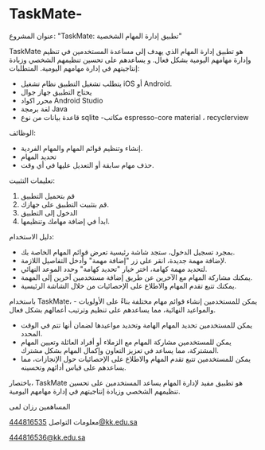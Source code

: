 # TaskMate-
عنوان المشروع: "TaskMate: تطبيق إدارة المهام الشخصية"

TaskMate هو تطبيق إدارة المهام الذي يهدف إلى مساعدة المستخدمين في تنظيم وإدارة مهامهم اليومية بشكل فعال. 
و يساعدهم  على تحسين تنظيمهم الشخصي وزيادة إنتاجيتهم في إدارة مهامهم اليومية.
المتطلبات:
- يتطلب تشغيل التطبيق نظام تشغيل iOS أو Android.
- يحتاج التطبيق جهاز جوال
- محرر  اكواد Android Studio 
- لغة برمجة Java 
- قاعدة بيانات من نوع sqlite
-مكاتب espresso-core material ، recyclerview

الوظائف:
- إنشاء وتنظيم قوائم المهام والمهام الفردية.
- تحديد المهام 
- حذف مهام سابقة أو التعديل عليها في أي وقت. 

تعليمات التثبيت:
1. قم بتحميل التطبيق 
2. قم بتثبيت التطبيق على جهازك.
3. الدخول إلى التطبيق 
4. ابدأ في إضافة مهامك وتنظيمها.

دليل الاستخدام:
- بمجرد تسجيل الدخول، ستجد شاشة رئيسية تعرض قوائم المهام الخاصة بك.
- لإضافة مهمة جديدة، انقر على زر "إضافة مهمة" وأدخل التفاصيل اللازمة.
- لتحديد مهمة كهامة، اختر خيار "تحديد كهامة" وحدد الموعد النهائي.
- يمكنك مشاركة المهام مع الآخرين عن طريق إضافة مستخدمين آخرين إلى المهمة.
- يمكنك تتبع تقدم المهام والاطلاع على الإحصائيات من خلال الشاشة الرئيسية.

باستخدام TaskMate، - يمكن للمستخدمين إنشاء قوائم مهام مختلفة بناءً على الأولويات والمواعيد النهائية، مما يساعدهم على تنظيم وترتيب أعمالهم بشكل فعال.
- يمكن للمستخدمين تحديد المهام الهامة وتحديد مواعيدها لضمان أنها تتم في الوقت المحدد.
- يمكن للمستخدمين مشاركة المهام مع الزملاء أو أفراد العائلة وتعيين المهام المشتركة، مما يساعد في تعزيز التعاون وإكمال المهام بشكل مشترك.
- يمكن للمستخدمين تتبع تقدم المهام والاطلاع على الإحصائيات حول الإنجازات، مما يساعدهم على قياس أدائهم وتحسينه.

باختصار، TaskMate هو تطبيق مفيد لإدارة المهام يساعد المستخدمين على تحسين تنظيمهم الشخصي وزيادة إنتاجيتهم في إدارة مهامهم اليومية.



المساهمين
رزان
لمى

معلومات التواصل
444816535@kk.edu.sa

444816536@kk.edu.sa



